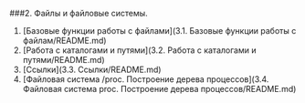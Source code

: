 ###2. Файлы и файловые системы.

1. [Базовые функции работы с файлами](3.1. Базовые функции работы с файлам/README.md)
2. [Работа с каталогами и путями](3.2. Работа с каталогами и путями/README.md)
3. [Ссылки](3.3. Ссылки/README.md)
4. [Файловая система /proc. Построение дерева процессов](3.4. Файловая система proc. Построение дерева процессов/README.md)
